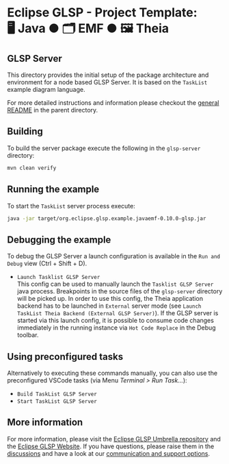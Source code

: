 # Eclipse GLSP - Project Template:<br> 🖥️ Java ● 🗂️ EMF ● 🖼️ Theia

## GLSP Server

This directory provides the initial setup of the package architecture and environment for a node based GLSP Server. 
It is based on the `TaskList` example diagram language.

For more detailed instructions and information please checkout the [general README](../README.md) in the parent directory.

## Building

To build the server package execute the following in the `glsp-server` directory:

```bash
mvn clean verify
```

## Running the example

To start the `TaskList` server process execute:

```bash
java -jar target/org.eclipse.glsp.example.javaemf-0.10.0-glsp.jar
```

## Debugging the example

To debug the GLSP Server a launch configuration is available in the `Run and Debug` view (Ctrl + Shift + D).

-   `Launch Tasklist GLSP Server`<br>
    This config can be used to manually launch the `Tasklist GLSP Server` java process.
    Breakpoints in the source files of the `glsp-server` directory will be picked up.
    In order to use this config, the Theia application backend has to be launched in `External` server mode (see `Launch TaskList Theia Backend (External GLSP Server)`).
    If the GLSP server is started via this launch config, it is possible to consume code changes immediately in the running instance via `Hot Code Replace` in the Debug toolbar.

## Using preconfigured tasks

Alternatively to executing these commands manually, you can also use the preconfigured VSCode tasks (via Menu _Terminal > Run Task..._):

-   `Build TaskList GLSP Server`
-   `Start TaskList GLSP Server`

## More information

For more information, please visit the [Eclipse GLSP Umbrella repository](https://github.com/eclipse-glsp/glsp) and the [Eclipse GLSP Website](https://www.eclipse.org/glsp/).
If you have questions, please raise them in the [discussions](https://github.com/eclipse-glsp/glsp/discussions) and have a look at our [communication and support options](https://www.eclipse.org/glsp/contact/).
